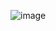 ![image](https://user-images.githubusercontent.com/59787082/135745351-a9d05174-d11e-43e6-90f5-1b4ca4ffba37.png)
